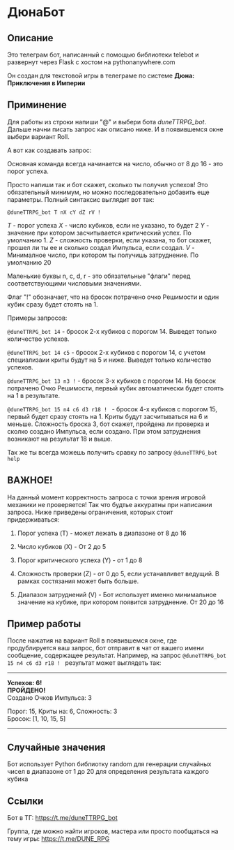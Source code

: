 # ДюнаБот

## Описание

Это телеграм бот, написанный с помощью библиотеки telebot и развернут через Flask с хостом на pythonanywhere.com

Он создан для текстовой игры в телеграме по системе **Дюна: Приключения в Империи**

## Приминение

Для работы из строки напиши "@" и выбери бота *duneTTRPG_bot*. Дальше начни писать запрос как описано ниже.
И в появившемся окне выбери вариант Roll.

А вот как создавать запрос:

Основная команда всегда начинается на число, обычно от 8 до 16 - это порог успеха.

Просто напиши так и бот скажет, сколько ты получил успехов!
Это обязательный минимум, но можно последовательно добавить еще параметры.
Полный синтаксис выглядит вот так:

```@duneTTRPG_bot T nX cY dZ rV !```

  *T* - порог успеха
  *X* - число кубиков, если не указано, то будет 2
  *Y* - значение при котором засчитывается критический успех. По умолчанию 1.
  *Z* - сложность проверки, если указана, то бот скажет, прошел ли ты ее и сколько создал Импульса, если создал.
  *V* - Минималное число, при котором ты получишь затруднение. По умолчанию 20

Маленькие буквы n, c, d, r - это обязательные "флаги" перед соответствующими числовыми значениями.

Флаг "!" обозначает, что на бросок потрачено очко Решимости и один кубик сразу будет стоять на 1.

Примеры запросов:

```@duneTTRPG_bot 14``` - бросок 2-х кубиков с порогом 14. Выведет только количество успехов.

```@duneTTRPG_bot 14 c5``` - бросок 2-х кубиков с порогом 14, с учетом специализаии криты будут на 5 и ниже. Выведет только количество успехов.

```@duneTTRPG_bot 13 n3 !``` - бросок 3-х кубиков с порогом 14. На бросок потрачено Очко Решимости, первый кубик автоматически будет стоять на 1 в результате.

```@duneTTRPG_bot 15 n4 c6 d3 r18 ! ``` - бросок 4-х кубиков с порогом 15, первый будет сразу стоять на 1. Криты будут засчитываться на 6 и меньше. Сложность броска 3, бот скажет, пройдена ли проверка и сколко создано Импульса, если создано. При этом затруднения возникают на результат 18 и выше.

Так же ты всегда можешь получить сравку по запросу ```@duneTTRPG_bot help```

## ВАЖНОЕ!

На данный момент корректность запроса с точки зрения игровой механики не проверяется! Так что будтье аккуратны при написании запроса. Ниже приведены ограничения, которых стоит придерживаться:

1. Порог успеха (T) - может лежать в диапазоне от 8 до 16

2. Число кубиков (X) - От 2 до 5

3. Порог критического успеха (Y) - от 1 до 8

4. Сложность проверки (Z) - от 0 до 5, если устанавливет ведущий. В рамках состязания может быть больше.

5. Диапазон затруднений (V) - Бот использует именно минимальное значение на кубике, при котором появится затруднение. От 20 до 16

## Пример работы

После нажатия на вариант Roll в появившемся окне, где продублируется ваш запрос, бот отправит в чат от вашего имени сообщение, содержащее результат. Например, на запрос ```@duneTTRPG_bot 15 n4 c6 d3 r18 ! ``` результат может выглядеть так:

--------------------------------------
**Успехов: 6!**\
**ПРОЙДЕНО!**\
Создано Очков Импульса: 3

Порог: 15, Криты на: 6, Сложность: 3\
Бросок: [1, 10, 15, 5]

--------------------------------------

## Случайные значения

Бот использует Python библиотку random для генерации случайных чисел в диапазоне от 1 до 20 для определения результата каждого кубика

## Ссылки

Бот в ТГ: https://t.me/duneTTRPG_bot

Группа, где можно найти игроков, мастера или просто пообщаться на тему игры: https://t.me/DUNE_RPG